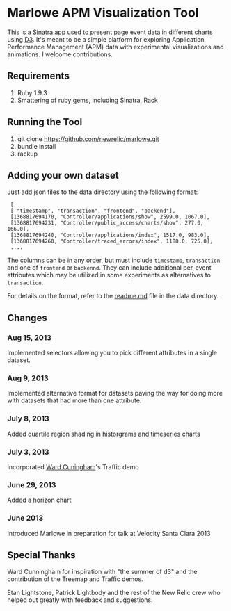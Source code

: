 Marlowe APM Visualization Tool
================

This is a [Sinatra app](http://www.sinatrarb.com/) used to present
page event data in different charts using [D3](http://d3js.org/).
It's meant to be a simple platform for exploring Application
Performance Management (APM) data with experimental visualizations and
animations.  I welcome contributions.

Requirements
---------------

1. Ruby 1.9.3
2. Smattering of ruby gems, including Sinatra, Rack

Running the Tool
----------------

1. git clone https://github.com/newrelic/marlowe.git
2. bundle install
3. rackup


Adding your own dataset
----------------
Just add json files to the data directory using the following format:

     [
     [ "timestamp", "transaction", "frontend", "backend"],
     [1368817694170, "Controller/applications/show", 2599.0, 1067.0],
     [1368817694231, "Controller/public_access/charts/show", 277.0, 166.0],
     [1368817694240, "Controller/applications/index", 1517.0, 983.0],
     [1368817694260, "Controller/traced_errors/index", 1188.0, 725.0],
     ....

The columns can be in any order, but must include `timestamp`, `transaction` and one of
`frontend` or `backennd`.  They can include additional per-event attributes which may be 
utilized in some experiments as alternatives to `transaction`.

For details on the format, refer to the [readme.md](data/readme.md) file in the data directory.


Changes
------------------

### Aug 15, 2013

Implemented selectors allowing you to pick different attributes in a
single dataset.

### Aug 9, 2013 

Implemented alternative format for datasets paving the way for doing
more with datasets that had more than one attribute.

### July 8, 2013 

Added quartile region shading in historgrams and timeseries charts

### July 3, 2013 

Incorporated [Ward Cuningham](http://c2.org)'s Traffic demo

### June 29, 2013

Added a horizon chart

### June 2013

Introduced Marlowe in preparation for talk at Velocity Santa Clara 2013


Special Thanks
------------------

Ward Cunningham for inspiration with "the summer of d3" and the
contribution of the Treemap and Traffic demos.

Etan Lightstone, Patrick Lightbody and the rest of the New Relic crew
who helped out greatly with feedback and suggestions.

